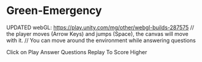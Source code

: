 # Green-Emergency

UPDATED webGL: https://play.unity.com/mg/other/webgl-builds-287575
// the player moves (Arrow Keys) and jumps (Space), the canvas will move with it. 
// You can move around the environment while answering questions 

Click on Play
Answer Questions
Replay To Score Higher
